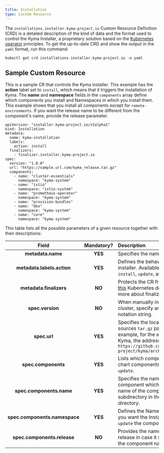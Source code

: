 ```yaml
---
title: Installation
type: Custom Resource
---
```


The `installations.installer.kyma-project.io` Custom Resource Definition (CRD) is a detailed description of the kind of data and the format used to control the Kyma Installer, a proprietary solution based on the
[Kubernetes operator](https://coreos.com/operators/) principles. To get the up-to-date CRD and show the output in the `yaml` format, run this command:  

```
kubectl get crd installations.installer.kyma-project.io -o yaml
```

## Sample Custom Resource

This is a sample CR that controls the Kyma installer. This example has the **action** label set to `install`, which means that it triggers the installation of Kyma. The  **name** and **namespace**  fields in the `components` array define which components you install and Namespaces in which you install them. This example shows that you install all components except for `remote-environments`. If you want the release name to be different from the component's name, provide the release parameter.

```
apiVersion: "installer.kyma-project.io/v1alpha1"
kind: Installation
metadata:
  name: kyma-installation
  labels:
    action: install
  finalizers:
    - finalizer.installer.kyma-project.io
spec:
  version: "1.0.0"
  url: "https://sample.url.com/kyma_release.tar.gz"
  components: 
    - name: "cluster-essentials"
      namespace: "kyma-system"
    - name: "istio"
      namespace: "istio-system"
    - name: "prometheus-operator"
      namespace: "kyma-system"
    - name: "provision-bundles"
    - name: "dex"
      namespace: "kyma-system"
    - name: "core"
      namespace: "kyma-system"
```

This table lists all the possible parameters of a given resource together with their descriptions:

| Field   |      Mandatory?      |  Description |
|:----------:|:-------------:|:------|
| **metadata.name** | **YES** | Specifies the name of the CR. |
| **metadata.labels.action** | **YES** | Defines the behavior of the Kyma installer. Available options are `install`, `update`, and `uninstall`. |
| **metadata.finalizers** | **NO** | Protects the CR from deletion. Read [this](https://kubernetes.io/docs/tasks/access-kubernetes-api/custom-resources/custom-resource-definitions/#finalizers) Kubernetes document to learn more about finalizers. |
| **spec.version** | **NO** | When manually installing Kyma on a cluster, specify any valid [SemVer](https://semver.org/) notation string. |
| **spec.url** | **YES** | Specifies the location of the Kyma sources `tar.gz` package. For example, for the `master` branch of Kyma, the address is `https://github.com/kyma-project/kyma/archive/master.tar.gz` |
| **spec.components** | **YES** | Lists which components of Helm chart components to `install` or `update`. |
| **spec.components.name** | **YES** | Specifies the name of the component which is the same as the name of the component subdirectory in the `resources` directory. |
| **spec.components.namespace** | **YES** | Defines the Namespace in which you want the Installer to `install`, or `update` the component. |
| **spec.components.release** | **NO** | Provides the name of the Helm release in case it should differ from the component name. |
